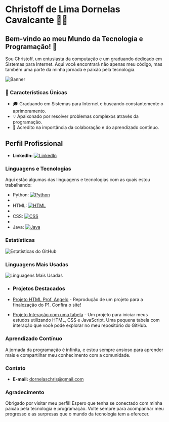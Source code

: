 # Christoff de Lima Dornelas Cavalcante 👨‍💻

## Bem-vindo ao meu Mundo da Tecnologia e Programação! 👋

Sou Christoff, um entusiasta da computação e um graduando dedicado em Sistemas para Internet. Aqui você encontrará não apenas meu código, mas também uma parte da minha jornada e paixão pela tecnologia.

![Banner]([(https://camo.githubusercontent.com/51ec934d33adb30add7a62d4da34b475c6ea04ef26cc3d1473b4212520eb35ca/68747470733a2f2f6769746875622d70726f66696c652d74726f7068792e76657263656c2e6170702f3f757365726e616d653d4a6f616f2d506564726f3132267468656d653d64726163756c6126726f773d32266e6f2d62673d7472756526636f6c756d6e3d33266d617267696e2d773d3135266d617267696e2d683d3135)])

### 🌟 Características Únicas

- 🎓 Graduando em Sistemas para Internet e buscando constantemente o aprimoramento.
- 💡 Apaixonado por resolver problemas complexos através da programação.
- 🚀 Acredito na importância da colaboração e do aprendizado contínuo.

## Perfil Profissional

- **LinkedIn:** [![LinkedIn](https://img.shields.io/badge/LinkedIn-0077B5?style=for-the-badge&logo=linkedin&logoColor=white)](https://www.linkedin.com/in/christoff-de-lima-dornelas-cavalcante-0b0486270/)

### Linguagens e Tecnologias

Aqui estão algumas das linguagens e tecnologias com as quais estou trabalhando:

- Python: [![Python](https://img.shields.io/badge/Python-3776AB?style=for-the-badge&logo=python&logoColor=white)](https://github.com/dornelxs/Python_Messias)
- 
- HTML: [![HTML](https://img.shields.io/badge/HTML-239120?style=for-the-badge&logo=html5&logoColor=white)](https://github.com/dornelxs/HTML_Angelo)
- 
- CSS: [![CSS](https://img.shields.io/badge/CSS3-1572B6?style=for-the-badge&logo=css3&logoColor=white)](https://github.com/dornelxs/Projetos_HTML.git)
- 
- Java: [![Java](https://img.shields.io/badge/Java-ED8B00?style=for-the-badge&logo=openjdk&logoColor=white)](https://github.com/dornelxs/JAVA-Fernanda)

### Estatísticas

![Estatísticas do GitHub](https://github-readme-stats.vercel.app/api?username=dornelxs&show_icons=true&theme=tokyonight)

### Linguagens Mais Usadas

![Linguagens Mais Usadas](https://github-readme-stats.vercel.app/api/top-langs/?username=dornelxs)


- ### Projetos Destacados

- [Projeto HTML Prof. Angelo](https://projetohtml-angelo.netlify.app) - Reprodução de um projeto para a finalozação do P1. Confira o site!
- [Projeto Interação com uma tabela](https://github.com/dornelxs/JavaScript/tree/main/Projeto_fabryny/project_1) - Um projeto  para iniciar meus estudos utilizando HTML, CSS e JavaScript. Uma pequena tabela com 
  interação que você pode explorar no meu repositório do GitHub.


### Aprendizado Contínuo

A jornada da programação é infinita, e estou sempre ansioso para aprender mais e compartilhar meu conhecimento com a comunidade.

### Contato

- **E-mail:** dornelaschris@gmail.com

### Agradecimento

Obrigado por visitar meu perfil! Espero que tenha se conectado com minha paixão pela tecnologia e programação. Volte sempre para acompanhar meu progresso e as surpresas que o mundo da tecnologia tem a oferecer.

